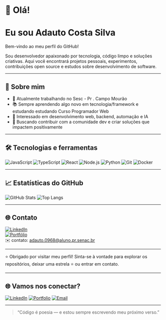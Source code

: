 # 👋 Olá! 
# Eu sou Adauto Costa Silva

Bem-vindo ao meu perfil do GitHub!

Sou desenvolvedor apaixonado por tecnologia, código limpo e soluções criativas. 
Aqui você encontrará projetos pessoais, experimentos, contribuições open source e estudos sobre desenvolvimento de software.

---

## 🚀 Sobre mim

- 💼 Atualmente trabalhando no Sesc - Pr . Campo Mourão
- 📚 Sempre aprendendo algo novo em tecnologia/framework e estudando estudando Curso Programador Web
- 🌱 Interessado em desenvolvimento web, backend, automação e IA
- 🎯 Buscando contribuir com a comunidade dev e criar soluções que impactem positivamente

---

## 🛠️ Tecnologias e ferramentas

![JavaScript](https://img.shields.io/badge/-JavaScript-black?style=flat-square&logo=javascript)
![TypeScript](https://img.shields.io/badge/-TypeScript-3178C6?style=flat-square&logo=typescript)
![React](https://img.shields.io/badge/-React-20232A?style=flat-square&logo=react)
![Node.js](https://img.shields.io/badge/-Node.js-43853D?style=flat-square&logo=node.js)
![Python](https://img.shields.io/badge/-Python-3776AB?style=flat-square&logo=python)
![Git](https://img.shields.io/badge/-Git-F05032?style=flat-square&logo=git)
![Docker](https://img.shields.io/badge/-Docker-2496ED?style=flat-square&logo=docker)

---

## 📈 Estatísticas do GitHub

![GitHub Stats](https://github-readme-stats.vercel.app/api?username=SEU_USUARIO&show_icons=true&theme=radical)
![Top Langs](https://github-readme-stats.vercel.app/api/top-langs/?username=SEU_USUARIO&layout=compact&theme=radical)

---

## 🌐 Contato

[![LinkedIn](https://img.shields.io/badge/-LinkedIn-0077B5?style=flat-square&logo=linkedin&logoColor=white)](https://linkedin.com/in/SEU_USUARIO)  
[![Portfólio](https://img.shields.io/badge/-Portfolio-000?style=flat-square&logo=firefox&logoColor=white)](https://SEUSITE.com)  
✉️ contato: adauto.0968@aluno.pr.senac.br

---

⭐ Obrigado por visitar meu perfil! Sinta-se à vontade para explorar os repositórios, deixar uma estrela ⭐ ou entrar em contato.

---
## 🌐 Vamos nos conectar?

[![LinkedIn](https://img.shields.io/badge/-LinkedIn-0077B5?style=flat-square&logo=linkedin&logoColor=white)](https://linkedin.com/in/seu-usuario)
[![Portfolio](https://img.shields.io/badge/-Portfólio-24292E?style=flat-square&logo=github&logoColor=white)](https://seusite.dev)
[![Email](https://img.shields.io/badge/-Email-D14836?style=flat-square&logo=gmail&logoColor=white)](mailto:seu@email.com)

---

> “Código é poesia — e estou sempre escrevendo meu próximo verso.”
